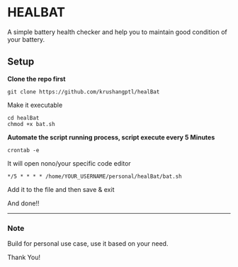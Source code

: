 # HEALBAT

A simple battery health checker and help you to maintain good condition of your battery.

## Setup

**Clone the repo first**

```
git clone https://github.com/krushangptl/healBat
```

Make it executable

```
cd healBat
chmod +x bat.sh
```

**Automate the script running process, script execute every 5 Minutes**

```
crontab -e
```

It will open nono/your specific code editor

```
*/5 * * * * /home/YOUR_USERNAME/personal/healBat/bat.sh
```

Add it to the file and then save & exit

And done!!

---

### Note

Build for personal use case, use it based on your need.

Thank You!
